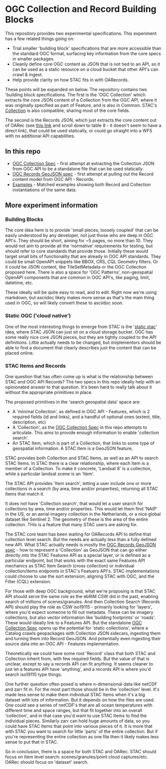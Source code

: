 # OGC Collection and Record Building Blocks

This repository provides two experimental specifications. This experiment has a few related things going on:

* Trial smaller 'building block' specifications that are more accessible than the standard OGC format, surfacing key information from the core specs in smaller packages.
* Cleanly define core OGC content as JSON that is not tied to an API, so it can be used as a static resource on a cloud bucket that other API's can crawl & ingest.
* Help provide clarity on how STAC fits in with OARecords.

These points will be expanded on below. The repository contains two 'building block specifications. The first is the 'OGC Collection' which extracts the core JSON
content of a Collection from the OGC API, where it was originally specified as part of Feature, and is also in Common. STAC's 
[Collection](https://github.com/radiantearth/stac-spec/blob/master/collection-spec/collection-spec.md) is also compatible, sharing most of the core fields.

The second is the Records JSON, which just extracts the core content out of OARec (see [this link](https://github.com/opengeospatial/ogcapi-records/blob/master/core/standard/clause_7_core.adoc#response-5) and scroll down to table 8 - it doesn't seem to have a direct link), 
that could be used statically, or could go straight into a WFS with no additional API capabilities.

## In this repo

 * [OGC Collection Spec](ogc-collection-spec.md) - first attempt at extracting the Collection JSON from OGC API to be a standalone file that 
 can be used statically.
 * [OGC Records GeoJSON spec](ogc-record-geojson-spec.md) - first attempt at pulling out the Record content model from OGC API - Records.
 * [Examples](examples/) - Matched examples showing both Record and Collection instantiations of the same data.

## More experiment information

### Building Blocks

The core idea here is to provide 'small pieces, loosely coupled' that can be easily understood by any developer, not just those who are deep in OGC API's. They 
should be short, aiming for ~5 pages, no more than 10. They would not aim to provide all the 'normative' requirements for testing, but should refer to core 
standards that provide those. Initially these would target small bits of functionality that are already in OGC API standards. They could be small OpenAPI snippets
like BBOX, CRS, CQL Geometry filters. Or it could be JSON content, like TileSetMetadata or the OGC Collection proposed here. There is also a space for 'OGC 
Patterns', non-geospatial OpenAPI components that are common in OGC API's, like paging, limit, datetime, etc.

These ideally will be quite easy to read, and to edit. Right now we're using markdown, but asciidoc likely makes more sense as that's the main thing used in OGC, so 
will likely convert these to asciidoc soon.

### Static OGC ('cloud native')

One of the most interesting things to emerge from STAC is the '[static 
stac](https://medium.com/radiant-earth-insights/static-spatiotemporal-asset-catalogs-in-depth-710530934a84#2481)' idea, where STAC JSON can just sit on a cloud 
storage bucket. OGC has some really nice core JSON pieces, but they are tightly coupled to the API definitions. Little actually needs to be changed, but
imiplementors should be able to find a document that clearly describes just the content that can be placed online.

### STAC Items and Records

One question that has often come up is what is the relationship between STAC and OGC API Records? The two specs in this repo ideally help with an opinionated 
answer to that question. It's been hard to really talk about it without the appropriate primitives in place. 

The proposed primitives in the 'search geospatial data' space are:

* A 'minimal Collection', as defined in OGC API - Features, which is 2 required fields (id and links), and a handful of optional ones (extent, title, description, etc)
* A 'Collection', as the [OGC Collection Spec](ogc-collection-spec.md) in this repo attempts to articulate. This aims to provide enough information to enable
 'collection search'. 
* An STAC Item, which is part of a Collection, that links to some type of geospatial information. A STAC Item is a GeoJSON feature,

STAC provides both Collection and STAC Items, as well as an API to search STAC Items. In STAC there is a clear relationship, where each Item is a member of 
a Collection. To make it concrete, 'Landsat 8' is a collection, while a particular landsat scene is an 'Item'. 

The STAC API provides 'Item search', letting a user include one or more collections in a search (by area, time and/or properties), returning all STAC Items that match it.

It does not have 'Collection search', that would let a user search for collections by area, time and/or properties. This would let them find 'NAIP' in the US, or
an aerial imagery collection in the Netherlands, or a nice global dataset like Sentinel 2. The geometry of these is the area of the entire collection. THis is a 
feature that many STAC users are asking for. 

The STAC core team has been waiting for OARecords API to define that collection level search. But the needs are actually less than a fully defined new API. What
STAC actually needs is mostly the [OGC Records GeoJSON spec](ogc-record-geojson-spec.md) - how to represent a 'Collection' as GeoJSON that can go either directly
into the STAC Features API as a special layer, or is defined as a particular endpoint, but that works with the exact same Features API mechanics as STAC Item
Search (cross collection) or individual collection/items endpoints in STAC's Featuers API's. STAC implementations could choose to use the sort extension, aligning
STAC with OGC, and the Filter (CQL) extension.

For those with deep OGC background, what we're proposing is that STAC API should serve the same role as the ebRIM CSW did in the past, enabling search of millions 
of scenes/granules. And then Collection Search (Records API) should play the role as CSW iso19115 - primarily looking for 'layers', where you'd expect someone
to fill out metadata. These can be imagery collections, but also vector information like 'building footprints' or 'roads'. These would ideally link to a Features 
API. But the standalone [OGC Collection Spec](ogc-collection-spec.md) opens up the potential for 'static collections', where a Catalog crawls geopackages with
Collection JSON sidecars, ingesting them and turning them into Record GeoJSON. And potentially even ingesting their source data into an OGC API - Features 
implementation.

Theoretically we could have some root 'Record' class that both STAC and Collection inherit from, with few required fields. But the value of that is unclear, 
except to say a records API can fit anything. It seems cleaner to just let a features API have 'anything', and a records API is where you'd search iso19115 type
things.

One further question often posed is where n-dimensional data like netCDF and zarr fit in. For the most part those should be in the 'collection' level. It's made
less sense to make them individual STAC Items when it's a big dataset with lots of information. But it depends on how the files are used. One could see a series
of netCDF's that are all ocean temperatures with different time and space ranges, but that fit together into an overall 'collection', and in that case you'd want
to use STAC Items to find the individual pieces. Similarly zarr can hold huge amounts of data, so you could have STAC Items that point into various pieces of it.
It is more that with STAC you want to search for little 'parts' of the entire collection. But if you're representing the entire collection as one file then it
likely makes less sense to put that in STAC.

So in conclusion, there is a space for both STAC and OARec. STAC should focus on Item level search: scenes/granules/point cloud captures/etc. OARec should focus
on 'dataset' search. 

